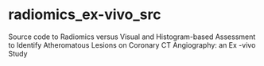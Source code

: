 # radiomics_ex-vivo_src
Source code to Radiomics versus Visual and Histogram-based Assessment to Identify Atheromatous  Lesions on Coronary CT Angiography: an Ex -vivo Study
